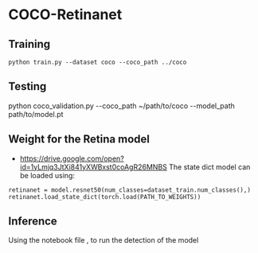 # COCO-Retinanet
## Training
```
python train.py --dataset coco --coco_path ../coco 
```
## Testing 
python coco_validation.py --coco_path ~/path/to/coco --model_path path/to/model.pt
## Weight for the Retina model 

- https://drive.google.com/open?id=1yLmjq3JtXi841yXWBxst0coAgR26MNBS 
The state dict model can be loaded using:
```
retinanet = model.resnet50(num_classes=dataset_train.num_classes(),)
retinanet.load_state_dict(torch.load(PATH_TO_WEIGHTS))
```
## Inference
Using the notebook file , to run the detection of the model 
